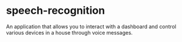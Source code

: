# speech-recognition
An application that allows you to interact with a dashboard and control various devices in a house through voice messages.
